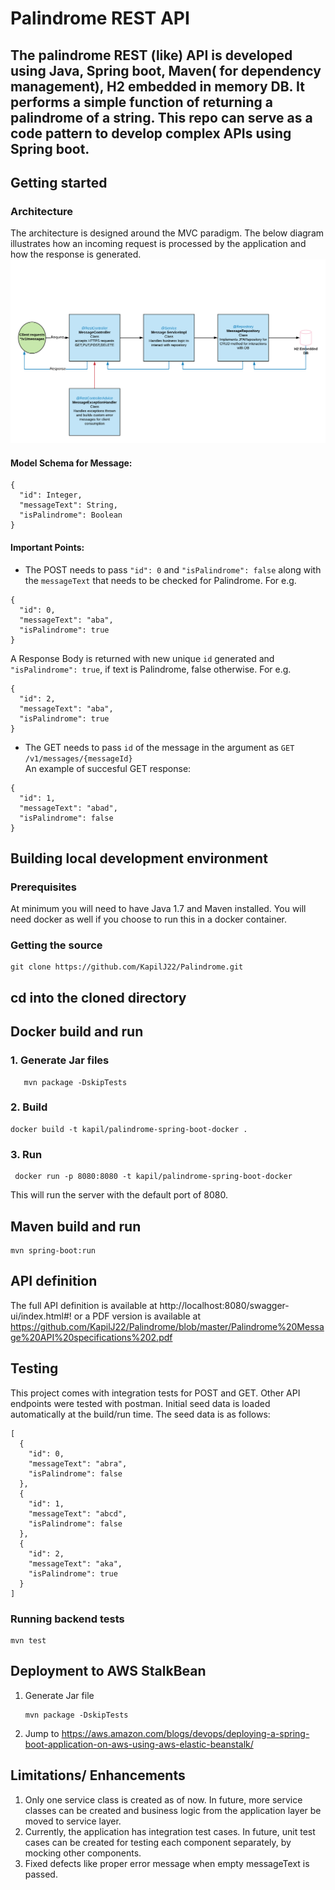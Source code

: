 # Palindrome REST API
The palindrome REST (like) API is developed using Java, Spring boot, Maven( for dependency management), H2 embedded in memory DB. It performs a simple function of returning a palindrome of a string.  This repo can serve as a code pattern to develop complex APIs using Spring boot.
---

## Getting started

### Architecture
The architecture is designed around the MVC paradigm. The below diagram illustrates how an incoming request is processed
by the application and how the response is generated.
![alt text](https://github.com/KapilJ22/Palindrome/blob/master/Palindrome%20Message%20API.png)

#### Model Schema for Message:
```
{
  "id": Integer,
  "messageText": String,
  "isPalindrome": Boolean
}
```
#### Important Points:

- The POST needs to pass `"id": 0` and `"isPalindrome": false` along with the `messageText` that needs to be checked for Palindrome. 
For e.g.
```
{
  "id": 0,
  "messageText": "aba",
  "isPalindrome": true
}
```   
   A Response Body is returned with new unique `id` generated and `"isPalindrome": true`, if text is Palindrome, false otherwise. For e.g.
```
{
  "id": 2,
  "messageText": "aba",
  "isPalindrome": true
}
```

- The GET needs to pass `id` of the message in the argument as `GET /v1/messages/{messageId}`  
An example of succesful GET response:
```
{
  "id": 1,
  "messageText": "abad",
  "isPalindrome": false
}
```

## Building local development environment
### Prerequisites
At minimum you will need to have Java 1.7 and Maven installed. You will need docker as well if you choose to run this in a docker container.

### Getting the source
```
git clone https://github.com/KapilJ22/Palindrome.git
```

## cd into the cloned directory

## Docker build and run

### 1. Generate Jar files

 ```
    mvn package -DskipTests 
 ```
    
### 2. Build
```
docker build -t kapil/palindrome-spring-boot-docker .
```

### 3. Run

```
 docker run -p 8080:8080 -t kapil/palindrome-spring-boot-docker
```
This will run the server with the default port of 8080.

## Maven build and run
```
mvn spring-boot:run
```
## API definition
The full API definition is available at http://localhost:8080/swagger-ui/index.html#!
or a PDF version is available at  https://github.com/KapilJ22/Palindrome/blob/master/Palindrome%20Message%20API%20specifications%202.pdf


## Testing
This project comes with integration tests for POST and GET. Other API endpoints were tested with postman. 
Initial seed data is loaded automatically at the build/run time. The seed data is as follows:

```
[
  {
    "id": 0,
    "messageText": "abra",
    "isPalindrome": false
  },
  {
    "id": 1,
    "messageText": "abcd",
    "isPalindrome": false
  },
  {
    "id": 2,
    "messageText": "aka",
    "isPalindrome": true
  }
]
```

### Running backend tests

```
mvn test
```


## Deployment to AWS StalkBean
1. Generate Jar file 
    ```
    mvn package -DskipTests 
    ```
2. Jump to https://aws.amazon.com/blogs/devops/deploying-a-spring-boot-application-on-aws-using-aws-elastic-beanstalk/


## Limitations/ Enhancements
1. Only one service class is created as of now. In future, more service classes can be created and  business logic from the application layer be moved to service layer.
2. Currently, the application has integration test cases. In future, unit test cases can be created for testing each component separately, by mocking other components.
3. Fixed defects like proper error message when empty messageText is passed.
